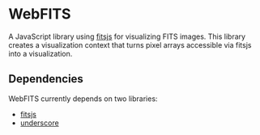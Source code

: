 # WebFITS

A JavaScript library using [fitsjs](https://github.com/astrojs/fitsjs) for visualizing FITS images.  This library creates a visualization context that turns pixel arrays accessible via fitsjs into a visualization.

## Dependencies
WebFITS currently depends on two libraries:

* [fitsjs](https://github.com/astrojs/fitsjs)
* [underscore](underscorejs.org)